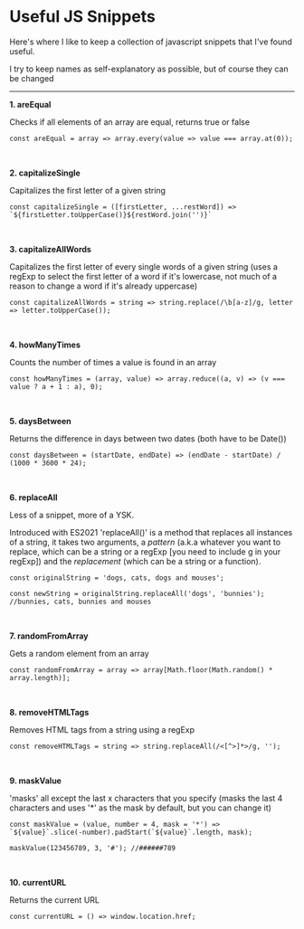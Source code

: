 # Useful JS Snippets

Here's where I like to keep a collection of javascript snippets that I've found useful.

I try to keep names as self-explanatory as possible, but of course they can be changed

---

**1. areEqual**

Checks if all elements of an array are equal, returns true or false

```
const areEqual = array => array.every(value => value === array.at(0));
```

<br>

**2. capitalizeSingle**

Capitalizes the first letter of a given string

```
const capitalizeSingle = ([firstLetter, ...restWord]) => `${firstLetter.toUpperCase()}${restWord.join('')}`
```

<br>

**3. capitalizeAllWords**

Capitalizes the first letter of every single words of a given string (uses a regExp to select the first letter of a word if it's lowercase, not much of a reason to change a word if it's already uppercase)

```
const capitalizeAllWords = string => string.replace(/\b[a-z]/g, letter => letter.toUpperCase());
```

<br>

**4. howManyTimes**

Counts the number of times a value is found in an array

```
const howManyTimes = (array, value) => array.reduce((a, v) => (v === value ? a + 1 : a), 0);
```

<br>

**5. daysBetween**

Returns the difference in days between two dates (both have to be Date())

```
const daysBetween = (startDate, endDate) => (endDate - startDate) / (1000 * 3600 * 24);
```

<br>

**6. replaceAll**

Less of a snippet, more of a YSK.

Introduced with ES2021 'replaceAll()' is a method that replaces all instances of a string, it takes two arguments, a _pattern_ (a.k.a whatever you want to replace, which can be a string or a regExp [you need to include g in your regExp]) and the _replacement_ (which can be a string or a function).

```
const originalString = 'dogs, cats, dogs and mouses';

const newString = originalString.replaceAll('dogs', 'bunnies'); //bunnies, cats, bunnies and mouses
```

<br>

**7. randomFromArray**

Gets a random element from an array

```
const randomFromArray = array => array[Math.floor(Math.random() * array.length)];
```

<br>

**8. removeHTMLTags**

Removes HTML tags from a string using a regExp

```
const removeHTMLTags = string => string.replaceAll(/<[^>]*>/g, '');
```

<br>

**9. maskValue**

'masks' all except the last x characters that you specify (masks the last 4 characters and uses '\*' as the mask by default, but you can change it)

```
const maskValue = (value, number = 4, mask = '*') => `${value}`.slice(-number).padStart(`${value}`.length, mask);

maskValue(123456789, 3, '#'); //######789
```

<br>

**10. currentURL**

Returns the current URL

```
const currentURL = () => window.location.href;
```
